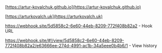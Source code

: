 [https://artur-kovalchuk.github.io](https://artur-kovalchuk.github.io)

[https://arturkovalch.uk](https://arturkovalch.uk)

https://webhook.site/5d5858c2-6e60-44eb-8209-772f408b82a2 - Hook URL

https://webhook.site/#!/view/5d5858c2-6e60-44eb-8209-772f408b82a2/e63666ee-274d-4991-ac1b-34a5eee0b4b6/1 - View history
